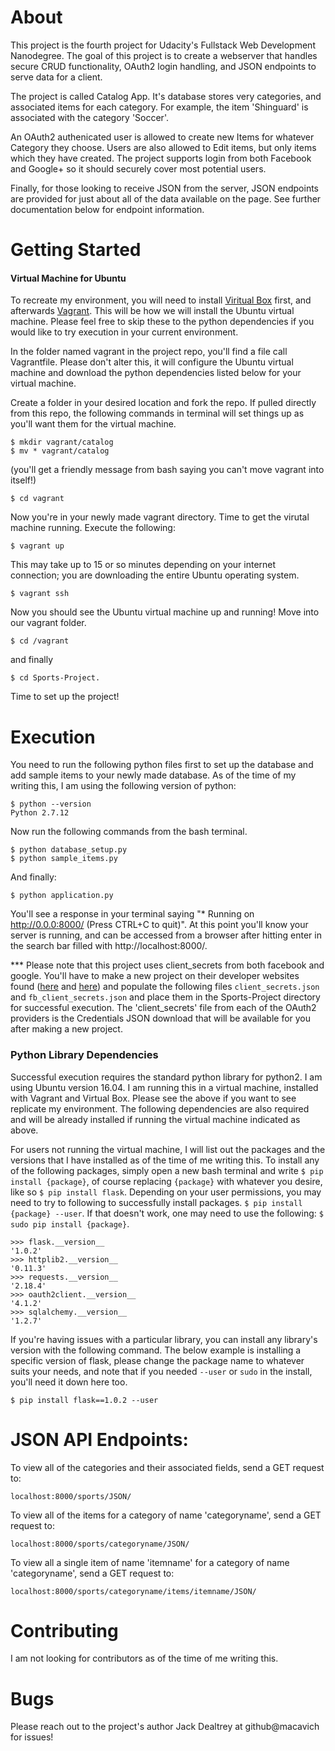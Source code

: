 # About
This project is the fourth project for Udacity's Fullstack Web Development Nanodegree.  The goal of this project is to create a webserver that handles secure CRUD functionality, OAuth2 login handling, and JSON endpoints to serve data for a client.

The project is called Catalog App.  It's database stores very categories, and associated items for each category.  For example, the item 'Shinguard' is associated with the category 'Soccer'.

An OAuth2 authenicated user is allowed to create new Items for whatever Category they choose.  Users are also allowed to Edit items, but only items which they have created.  The project supports login from both Facebook and Google+ so it should securely cover most potential users.

Finally, for those looking to receive JSON from the server, JSON endpoints are provided for just about all of the data available on the page.  See further documentation below for endpoint information.


# Getting Started
#### Virtual Machine for Ubuntu
To recreate my environment, you will need to install [Viritual Box](https://www.virtualbox.org/wiki/Downloads) first, and afterwards [Vagrant](https://www.vagrantup.com/downloads.html).  This will be how we will install the Ubuntu virtual machine.  Please feel free to skip these to the python dependencies if you would like to try execution in your current environment.  

In the folder named vagrant in the project repo, you'll find a file call Vagrantfile.  Please don't alter this, it will configure the Ubuntu virtual machine and download the python dependencies listed below for your virtual machine.

Create a folder in your desired location and fork the repo.  If pulled directly from this repo, the following commands in terminal will set things up as you'll want them for the virtual machine.
```
$ mkdir vagrant/catalog
$ mv * vagrant/catalog
```
(you'll get a friendly message from bash saying you can't move vagrant into itself!)
```
$ cd vagrant
```

Now you're in your newly made vagrant directory.  Time to get the virutal machine running.
Execute the following:
```
$ vagrant up
```
This may take up to 15 or so minutes depending on your internet connection; you are downloading the entire Ubuntu operating system.
```
$ vagrant ssh
```
Now you should see the Ubuntu virtual machine up and running!  Move into our vagrant folder.
```
$ cd /vagrant
```

and finally
```
$ cd Sports-Project.
```
Time to set up the project!

# Execution
You need to run the following python files first to set up the database and add sample items to your newly made database.  As of the time of my writing this, I am using the following version of python:
```
$ python --version
Python 2.7.12
```
Now run the following commands from the bash terminal.
```
$ python database_setup.py
$ python sample_items.py
```

And finally:
```
$ python application.py
```

You'll see a response in your terminal saying "* Running on http://0.0.0:8000/ (Press CTRL+C to quit)".  At this point you'll know your server is running, and can be accessed from a browser after hitting enter in the search bar filled with http://localhost:8000/.

*** Please note that this project uses client_secrets from both facebook and google.  You'll have to make a new project on their developer websites found ([here](https://developers.facebook.com/) and [here](https://developers.google.com/oauthplayground/)) and populate the following files `client_secrets.json` and `fb_client_secrets.json` and place them in the Sports-Project directory for successful execution.  The 'client_secrets' file from each of the OAuth2 providers is the Credentials JSON download that will be available for you after making a new project.

### Python Library Dependencies

Successful execution requires the standard python library for python2.  I am using Ubuntu version 16.04.  I am running this in a virtual machine, installed with Vagrant and Virtual Box.  Please see the above if you want to see replicate my environment. The following dependencies are also required and will be already installed if running the virtual machine indicated as above.

For users not running the virtual machine, I will list out the packages and the versions that I have installed as of the time of me writing this.  To install any of the following packages, simply open a new bash terminal and write `$ pip install {package}`, of course replacing `{package}` with whatever you desire, like so `$ pip install flask`.  Depending on your user permissions, you may need to try to following to successfully install packages. `$ pip install {package} --user`.  If that doesn't work, one may need to use the following: `$ sudo pip install {package}`.
```
>>> flask.__version__
'1.0.2'
>>> httplib2.__version__
'0.11.3'
>>> requests.__version__
'2.18.4'
>>> oauth2client.__version__
'4.1.2'
>>> sqlalchemy.__version__
'1.2.7'
```

If you're having issues with a particular library, you can install any library's version with the following command. The below example is installing a specific version of flask, please change the package name to whatever suits your needs, and note that if you needed `--user` or `sudo` in the install, you'll need it down here too.

```
$ pip install flask==1.0.2 --user
```

# JSON API Endpoints:
To view all of the categories and their associated fields, send a GET request to:
```
localhost:8000/sports/JSON/
```

To view all of the items for a category of name 'categoryname', send a GET request to:
```
localhost:8000/sports/categoryname/JSON/
```

To view all a single item of name 'itemname' for a category of name 'categoryname', send a GET request to:
```
localhost:8000/sports/categoryname/items/itemname/JSON/
```


# Contributing
I am not looking for contributors as of the time of me writing this.
# Bugs
Please reach out to the project's author Jack Dealtrey at github@macavich for issues!

